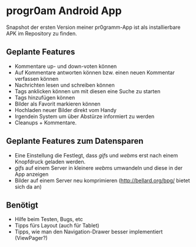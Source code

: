 # progr0am Android App

Snapshot der ersten Version meiner pr0gramm-App ist als installierbare APK im Repository zu finden.

## Geplante Features
* Kommentare up- und down-voten können
* Auf Kommentare antworten können bzw. einen neuen Kommentar verfassen können
* Nachrichten lesen und schreiben können
* Tags anklicken können um mit diesen eine Suche zu starten
* Tags hinzufügen können
* Bilder als Favorit markieren können
* Hochladen neuer Bilder direkt vom Handy
* Irgendein System um über Abstürze informiert zu werden
* Cleanups + Kommentare.

## Geplante Features zum Datensparen
* Eine Einstellung die Festlegt, dass *gif*s und *webm*s erst nach einem Knopfdruck geladen werden.
* *gif*s auf einem Server in kleinere *webm*s umwandeln und diese in der App anzeigen
* Bilder auf einem Server neu komprimieren (http://bellard.org/bpg/ bietet sich da an)

## Benötigt
* Hilfe beim Testen, Bugs, etc
* Tipps fürs Layout (auch für Tablet)
* Tipps, wie man den Navigation-Drawer besser implementiert (ViewPager?)

